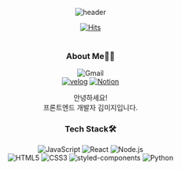 <div align="center">

  ![header](https://capsule-render.vercel.app/api?type=waving&color=auto&height=300&section=header&text=Hello!&fontSize=80&desc=Kim%20Unknown&descSize=20&descAlign=55&descAlignY=65&animation=blink)

  [![Hits](https://hits.seeyoufarm.com/api/count/incr/badge.svg?url=https%3A%2F%2Fgithub.com%2Fmiji0317&count_bg=%23B2C8DF&title_bg=%236E85B7&icon=smugmug.svg&icon_color=%23E7E7E7&title=hits&edge_flat=false)](https://hits.seeyoufarm.com)
  <br/><br/>

  ### About Me👩‍💻

  ![Gmail](https://img.shields.io/badge/-mijiunknown@gmail.com-%23F06B66?style=flat&logo=Gmail&logoColor=white)<br/>
  [![velog](https://img.shields.io/badge/-blog-%2320C997?style=flat&logo=Velog&logoColor=white)](https://velog.io/@kim_unknown_)
  [![Notion](https://img.shields.io/badge/-Notion-%23000000?style=flat&logo=Notion&logoColor=white)](https://kim-unknown.notion.site/Kim-Unknown-29cb461a6f99492a848633172d638205)


  안녕하세요!<br/>
  프론트엔드 개발자 김미지입니다.

  ### Tech Stack🛠️
  ![JavaScript](https://img.shields.io/badge/-JavaScript-%23F7DF1E?style=flat&logo=JavaScript&logoColor=white)
  ![React](https://img.shields.io/badge/-React-%2361DAFB?style=flat&logo=React&logoColor=white)
  ![Node.js](https://img.shields.io/badge/-Node.js-%23339933?style=flat&logo=Node.js&logoColor=white)
  <br/>
  ![HTML5](https://img.shields.io/badge/-HTML5-%23E34F26?style=flat&logo=HTML5&logoColor=white)
  ![CSS3](https://img.shields.io/badge/-CSS3-%231572B6?style=flat&logo=CSS3&logoColor=white)
  ![styled-components](https://img.shields.io/badge/-styled--components-%23DB7093?style=flat&logo=styled-components&logoColor=white)
  ![Python](https://img.shields.io/badge/-Python-%233776AB?style=flat&logo=Python&logoColor=white)

</div>
